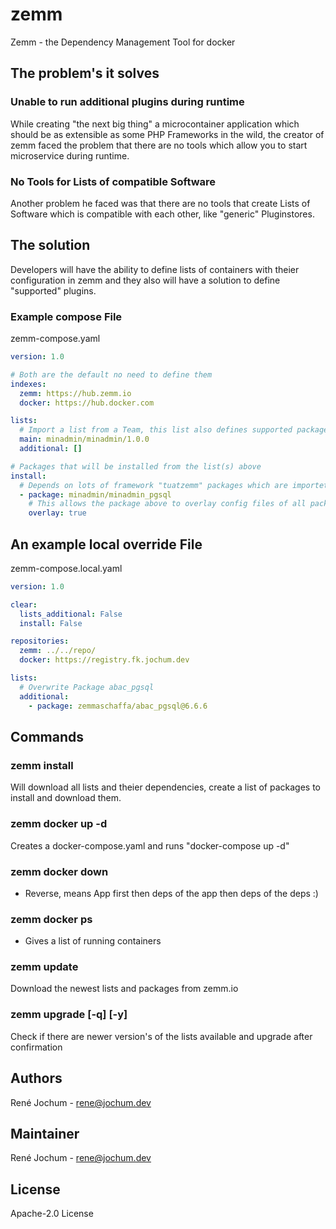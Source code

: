 # zemm

Zemm - the Dependency Management Tool for docker

## The problem's it solves

### Unable to run additional plugins during runtime

While creating "the next big thing" a microcontainer application which should be as extensible as some PHP Frameworks in the wild,
the creator of zemm faced the problem that there are no tools which allow you to start microservice during runtime.

### No Tools for Lists of compatible Software

Another problem he faced was that there are no tools that create Lists of Software which is compatible with each other, like "generic" Pluginstores.

## The solution

Developers will have the ability to define lists of containers with theier configuration in zemm and they also will have a solution to define "supported" plugins.

### Example compose File

zemm-compose.yaml

```yaml
version: 1.0

# Both are the default no need to define them
indexes:
  zemm: https://hub.zemm.io
  docker: https://hub.docker.com

lists:
  # Import a list from a Team, this list also defines supported packages/lists
  main: minadmin/minadmin/1.0.0
  additional: []

# Packages that will be installed from the list(s) above
install:
  # Depends on lots of framework "tuatzemm" packages which are importet in lists/main
  - package: minadmin/minadmin_pgsql
    # This allows the package above to overlay config files of all packages
    overlay: true
```

## An example local override File

zemm-compose.local.yaml

```yaml
version: 1.0

clear:
  lists_additional: False
  install: False

repositories:
  zemm: ../../repo/
  docker: https://registry.fk.jochum.dev

lists:
  # Overwrite Package abac_pgsql
  additional:
    - package: zemmaschaffa/abac_pgsql@6.6.6
```

## Commands

### zemm install

Will download all lists and theier dependencies, create a list of packages to install and download them.

### zemm docker up -d

Creates a docker-compose.yaml and runs "docker-compose up -d"

### zemm docker down

- Reverse, means App first then deps of the app then deps of the deps :)

### zemm docker ps

- Gives a list of running containers

### zemm update

Download the newest lists and packages from zemm.io

### zemm upgrade [-q] [-y]

Check if there are newer version's of the lists available and upgrade after confirmation

## Authors

René Jochum - rene@jochum.dev

## Maintainer

René Jochum - rene@jochum.dev

## License

Apache-2.0 License
